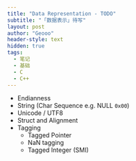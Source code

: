 ```yaml
---
title: "Data Representation - TODO"
subtitle: "「数据表示」待写"
layout: post
author: "Geooo"
header-style: text
hidden: true
tags:
  - 笔记
  - 基础
  - C
  - C++
---
```


- Endianness
- String (Char Sequence e.g. NULL `0x00`)
- Unicode / UTF8
- Struct and Alignment
- Tagging
  - Tagged Pointer
  - NaN tagging
  - Tagged Integer (SMI)